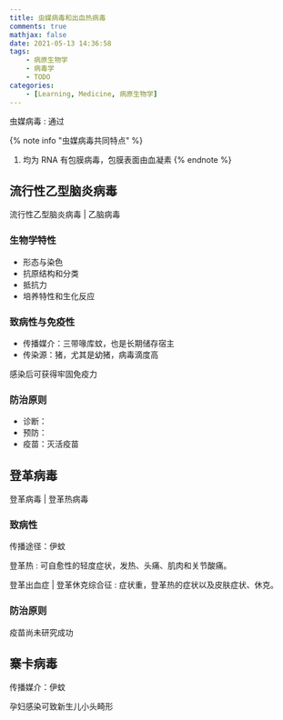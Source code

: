 ```yaml
---
title: 虫媒病毒和出血热病毒
comments: true
mathjax: false
date: 2021-05-13 14:36:58
tags:
    - 病原生物学
    - 病毒学
    - TODO
categories:
    - [Learning, Medicine, 病原生物学]
---
```


虫媒病毒
: 通过

<!-- more -->

{% note info "虫媒病毒共同特点" %}
1. 均为 RNA 有包膜病毒，包膜表面由血凝素
{% endnote %}

## 流行性乙型脑炎病毒

流行性乙型脑炎病毒 | 乙脑病毒

### 生物学特性

- 形态与染色
- 抗原结构和分类
- 抵抗力
- 培养特性和生化反应

### 致病性与免疫性

- 传播媒介：三带喙库蚊，也是长期储存宿主
- 传染源：猪，尤其是幼猪，病毒滴度高

感染后可获得牢固免疫力

### 防治原则

- 诊断：
- 预防：
- 疫苗：灭活疫苗

## 登革病毒

登革病毒 | 登革热病毒

### 致病性

传播途径：伊蚊

登革热
: 可自愈性的轻度症状，发热、头痛、肌肉和关节酸痛。

登革出血症 | 登革休克综合征
: 症状重，登革热的症状以及皮肤症状、休克。

### 防治原则

疫苗尚未研究成功

## 寨卡病毒

传播媒介：伊蚊

孕妇感染可致新生儿小头畸形

